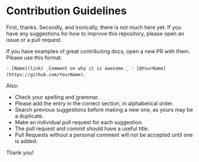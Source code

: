 # Contribution Guidelines

First, thanks. Secondly, and ironically, there is not much here yet. If you have any suggestions for how to improve this repository, please open an issue or a pull request.

If you have examples of great contributing docs, open a new PR with them. Please use this format:

`- [Name](link) _Comment on why it is awesome._ - [@YourName](https://github.com/YourName)`.

Also:

- Check your spelling and grammar.
- Please add the entry in the correct section, in alphabetical order.
- Search previous suggestions before making a new one, as yours may be a duplicate.
- Make an individual pull request for each suggestion.
- The pull request and commit should have a useful title.
- Pull Requests without a personal comment will not be accepted until one is added.

Thank you!
